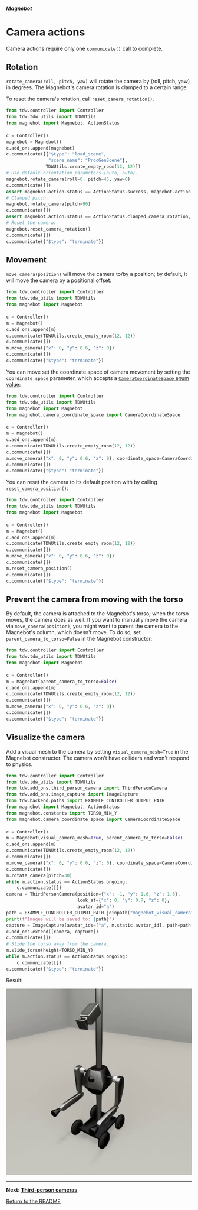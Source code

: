 ##### Magnebot

# Camera actions

Camera actions require only one `communicate()` call to complete.

## Rotation

`rotate_camera(roll, pitch, yaw)` will rotate the camera by (roll, pitch, yaw) in degrees. The Magnebot's camera rotation is clamped to a certain range.

To reset the camera's rotation, call `reset_camera_rotation()`.

```python
from tdw.controller import Controller
from tdw.tdw_utils import TDWUtils
from magnebot import Magnebot, ActionStatus

c = Controller()
magnebot = Magnebot()
c.add_ons.append(magnebot)
c.communicate([{"$type": "load_scene",
                "scene_name": "ProcGenScene"},
               TDWUtils.create_empty_room(12, 12)])
# Use default orientation parameters (auto, auto).
magnebot.rotate_camera(roll=0, pitch=45, yaw=0)
c.communicate([])
assert magnebot.action.status == ActionStatus.success, magnebot.action.status
# Clamped pitch.
magnebot.rotate_camera(pitch=90)
c.communicate([])
assert magnebot.action.status == ActionStatus.clamped_camera_rotation, magnebot.action.status
# Reset the camera.
magnebot.reset_camera_rotation()
c.communicate([])
c.communicate({"$type": "terminate"})
```

## Movement

`move_camera(position)` will move the camera to/by a position; by default, it will move the camera by a positional offset:

```python
from tdw.controller import Controller
from tdw.tdw_utils import TDWUtils
from magnebot import Magnebot

c = Controller()
m = Magnebot()
c.add_ons.append(m)
c.communicate(TDWUtils.create_empty_room(12, 12))
c.communicate([])
m.move_camera({"x": 0, "y": 0.6, "z": 0})
c.communicate([])
c.communicate({"$type": "terminate"})
```

You can move set the coordinate space of camera movement by setting the `coordinate_space` parameter, which accepts a [`CameraCoordinateSpace` enum value](../../api/camera_coordinate_space.md):

```python
from tdw.controller import Controller
from tdw.tdw_utils import TDWUtils
from magnebot import Magnebot
from magnebot.camera_coordinate_space import CameraCoordinateSpace

c = Controller()
m = Magnebot()
c.add_ons.append(m)
c.communicate(TDWUtils.create_empty_room(12, 12))
c.communicate([])
m.move_camera({"x": 0, "y": 0.6, "z": 0}, coordinate_space=CameraCoordinateSpace.absolute)
c.communicate([])
c.communicate({"$type": "terminate"})
```

You can reset the camera to its default position with by calling `reset_camera_position()`:

```python
from tdw.controller import Controller
from tdw.tdw_utils import TDWUtils
from magnebot import Magnebot

c = Controller()
m = Magnebot()
c.add_ons.append(m)
c.communicate(TDWUtils.create_empty_room(12, 12))
c.communicate([])
m.move_camera({"x": 0, "y": 0.6, "z": 0})
c.communicate([])
m.reset_camera_position()
c.communicate([])
c.communicate({"$type": "terminate"})
```

## Prevent the camera from moving with the torso

By default, the camera is attached to the Magnebot's torso; when the torso moves, the camera does as well. If you want to manually move the camera via `move_camera(position)`, you might want to parent the camera to the Magnebot's column, which doesn't move. To do so, set `parent_camera_to_torso=False` in the Magnebot constructor:

```python
from tdw.controller import Controller
from tdw.tdw_utils import TDWUtils
from magnebot import Magnebot

c = Controller()
m = Magnebot(parent_camera_to_torso=False)
c.add_ons.append(m)
c.communicate(TDWUtils.create_empty_room(12, 12))
c.communicate([])
m.move_camera({"x": 0, "y": 0.6, "z": 0})
c.communicate([])
c.communicate({"$type": "terminate"})
```

## Visualize the camera

Add a visual mesh to the camera by setting `visual_camera_mesh=True` in the Magnebot constructor. The camera won't have colliders and won't respond to physics.

```python
from tdw.controller import Controller
from tdw.tdw_utils import TDWUtils
from tdw.add_ons.third_person_camera import ThirdPersonCamera
from tdw.add_ons.image_capture import ImageCapture
from tdw.backend.paths import EXAMPLE_CONTROLLER_OUTPUT_PATH
from magnebot import Magnebot, ActionStatus
from magnebot.constants import TORSO_MIN_Y
from magnebot.camera_coordinate_space import CameraCoordinateSpace

c = Controller()
m = Magnebot(visual_camera_mesh=True, parent_camera_to_torso=False)
c.add_ons.append(m)
c.communicate(TDWUtils.create_empty_room(12, 12))
c.communicate([])
m.move_camera({"x": 0, "y": 0.6, "z": 0}, coordinate_space=CameraCoordinateSpace.relative_to_camera)
c.communicate([])
m.rotate_camera(pitch=30)
while m.action.status == ActionStatus.ongoing:
    c.communicate([])
camera = ThirdPersonCamera(position={"x": -1, "y": 1.6, "z": 1.5},
                           look_at={"x": 0, "y": 0.7, "z": 0},
                           avatar_id="a")
path = EXAMPLE_CONTROLLER_OUTPUT_PATH.joinpath("magnebot_visual_camera")
print(f"Images will be saved to: {path}")
capture = ImageCapture(avatar_ids=["a", m.static.avatar_id], path=path)
c.add_ons.extend([camera, capture])
c.communicate([])
# Slide the torso away from the camera.
m.slide_torso(height=TORSO_MIN_Y)
while m.action.status == ActionStatus.ongoing:
    c.communicate([])
c.communicate({"$type": "terminate"})
```

Result:

![](../images/visual_camera.gif)

***

**Next: [Third-person cameras](third_person_camera.md)**

[Return to the README](../../../README.md)
